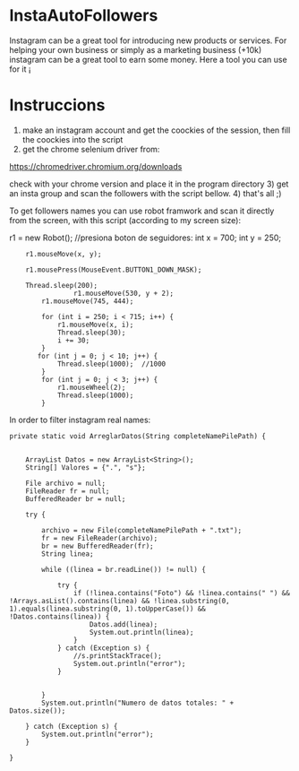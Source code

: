 # InstaAutoFollowers

Instagram can be a great tool for introducing new products or services. For helping your own business or simply as a marketing business (+10k) instagram can be a great tool to earn some money. Here a tool you can use for it ¡

# Instruccions

1) make an instagram account and get the coockies of the session, then fill the coockies into the script
2) get the chrome selenium driver from:

https://chromedriver.chromium.org/downloads

check with your chrome version and place it in the program directory
3) get an insta group and scan the followers with the script bellow.
4) that's all ;)


To get followers names you can use robot framwork and scan it directly from the screen, with this script (according to my screen size):

   r1 = new Robot();
        //presiona boton de seguidores:
        int x = 700;
        int y = 250;

        r1.mouseMove(x, y);

        r1.mousePress(MouseEvent.BUTTON1_DOWN_MASK);

        Thread.sleep(200);
                    r1.mouseMove(530, y + 2);
            r1.mouseMove(745, 444);

            for (int i = 250; i < 715; i++) {
                r1.mouseMove(x, i);
                Thread.sleep(30);
                i += 30;
            }
           for (int j = 0; j < 10; j++) {
                Thread.sleep(1000);  //1000
            }
            for (int j = 0; j < 3; j++) {
                r1.mouseWheel(2);
                Thread.sleep(1000);
            }

In order to filter instagram real names:

    private static void ArreglarDatos(String completeNamePilePath) {


        ArrayList Datos = new ArrayList<String>();
        String[] Valores = {".", "s"};

        File archivo = null;
        FileReader fr = null;
        BufferedReader br = null;

        try {

            archivo = new File(completeNamePilePath + ".txt");
            fr = new FileReader(archivo);
            br = new BufferedReader(fr);
            String linea;

            while ((linea = br.readLine()) != null) {

                try {
                    if (!linea.contains("Foto") && !linea.contains(" ") && !Arrays.asList().contains(linea) && !linea.substring(0, 1).equals(linea.substring(0, 1).toUpperCase()) && !Datos.contains(linea)) {
                        Datos.add(linea);
                        System.out.println(linea);
                    }
                } catch (Exception s) {
                    //s.printStackTrace();
                    System.out.println("error");
                }


            }
            System.out.println("Numero de datos totales: " + Datos.size());

        } catch (Exception s) {
            System.out.println("error");
        }

    }


